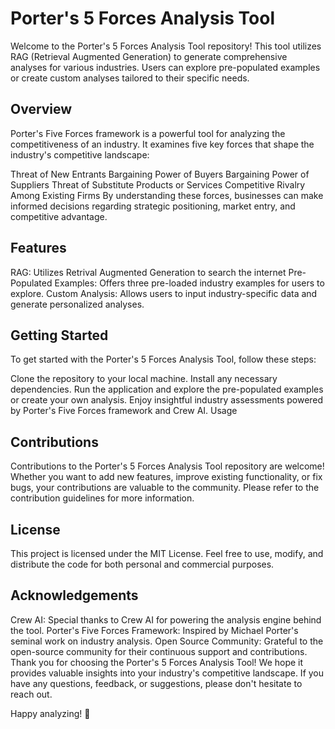 # Porter's 5 Forces Analysis Tool

Welcome to the Porter's 5 Forces Analysis Tool repository! This tool utilizes RAG (Retrieval Augmented Generation) to generate comprehensive analyses for various industries. Users can explore pre-populated examples or create custom analyses tailored to their specific needs.

## Overview

Porter's Five Forces framework is a powerful tool for analyzing the competitiveness of an industry. It examines five key forces that shape the industry's competitive landscape:

Threat of New Entrants
Bargaining Power of Buyers
Bargaining Power of Suppliers
Threat of Substitute Products or Services
Competitive Rivalry Among Existing Firms
By understanding these forces, businesses can make informed decisions regarding strategic positioning, market entry, and competitive advantage.

## Features

RAG: Utilizes Retrival Augmented Generation to search the internet
Pre-Populated Examples: Offers three pre-loaded industry examples for users to explore.
Custom Analysis: Allows users to input industry-specific data and generate personalized analyses.

## Getting Started

To get started with the Porter's 5 Forces Analysis Tool, follow these steps:

Clone the repository to your local machine.
Install any necessary dependencies.
Run the application and explore the pre-populated examples or create your own analysis.
Enjoy insightful industry assessments powered by Porter's Five Forces framework and Crew AI.
Usage

## Contributions

Contributions to the Porter's 5 Forces Analysis Tool repository are welcome! Whether you want to add new features, improve existing functionality, or fix bugs, your contributions are valuable to the community. Please refer to the contribution guidelines for more information.

## License

This project is licensed under the MIT License. Feel free to use, modify, and distribute the code for both personal and commercial purposes.

## Acknowledgements

Crew AI: Special thanks to Crew AI for powering the analysis engine behind the tool.
Porter's Five Forces Framework: Inspired by Michael Porter's seminal work on industry analysis.
Open Source Community: Grateful to the open-source community for their continuous support and contributions.
Thank you for choosing the Porter's 5 Forces Analysis Tool! We hope it provides valuable insights into your industry's competitive landscape. If you have any questions, feedback, or suggestions, please don't hesitate to reach out.

Happy analyzing! 🚀
